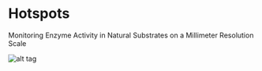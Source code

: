 # Hotspots
Monitoring Enzyme Activity in Natural Substrates on a Millimeter Resolution Scale

![alt tag](http://url/to/img.png)
